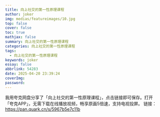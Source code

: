 ```yaml
---
title: 向上社交的第一性原理课程
author: joker
img: medias/featureimages/10.jpg
top: false
cover: false
toc: true
mathjax: false
summary: 向上社交的第一性原理课程
categories: 向上社交的第一性原理课程
tags:
  - 向上社交的第一性原理课程
keywords: joker
essay: false
abbrlink: 54283
date: 2025-04-20 23:39:24
coverImg:
password:
---
```


我用夸克网盘分享了「向上社交的第一性原理课程」，点击链接即可保存。打开「夸克APP」，无需下载在线播放视频，畅享原画5倍速，支持电视投屏。
链接：https://pan.quark.cn/s/5967b5e7c11b
